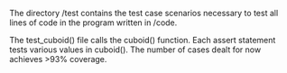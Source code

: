 The directory /test contains the test case scenarios necessary to test all lines of code in the program written in /code.

The test_cuboid() file calls the cuboid() function.
Each assert statement tests various values in cuboid().
The number of cases dealt for now achieves >93% coverage.
